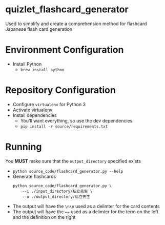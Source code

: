 # quizlet_flashcard_generator

Used to simplify and create a comprehension method for flashcard Japanese flash card generation

# Environment Configuration

-   Install Python
    -   `brew install python`

# Repository Configuration

-   Configure `virtualenv` for Python 3
-   Activate virtualenv
-   Install dependencies
    -   You'll want everything, so use the dev dependencies
    -   `pip install -r source/requirements.txt`

# Running

You **MUST** make sure that the `output_directory` specified exists

-   `python source_code/flashcard_generator.py --help`
-   Generate flashcards
    ```
    python source_code/flashcard_generator.py \
        --i ./input_directory/私立先生 \
        --o ./output_directory/私立先生
    ```
-   The output will have the `\n\n` used as a delimter for the card contents
-   The output will have the `==` used as a delimter for the term on the left and the definition on the right
